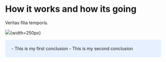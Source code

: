# How it works and how its going

Veritas filia temporis.

![](https://media.giphy.com/media/MJ6SslGZEYKhG/giphy.gif){width=250px}

<style>
div.blue { background-color:#e6f0ff; border-radius: 5px; padding: 20px;}
</style>
<div class = "blue">
- This is my first conclusion
- This is my second conclusion
</div>
